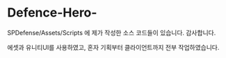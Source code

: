 # Defence-Hero-
SPDefense/Assets/Scripts 에 제가 작성한 소스 코드들이 있습니다. 감사합니다.

에셋과 유니티UI를 사용하였고, 혼자 기획부터 클라이언트까지 전부 작업하였습니다.
